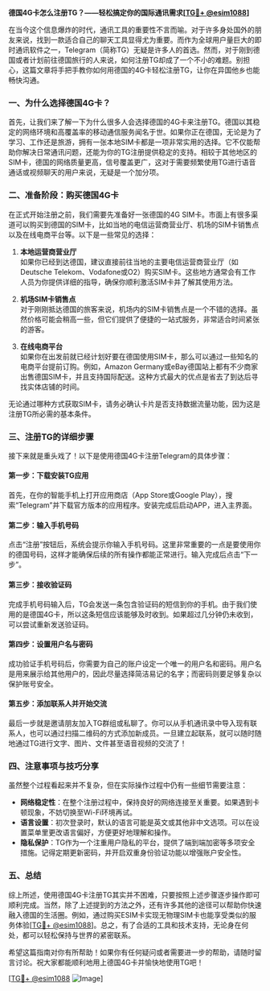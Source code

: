 **德国4G卡怎么注册TG？——轻松搞定你的国际通讯需求[[TG💪+ @esim1088](https://t.me/s/esim1088)]**

在当今这个信息爆炸的时代，通讯工具的重要性不言而喻。对于许多身处国外的朋友来说，找到一款适合自己的聊天工具显得尤为重要。而作为全球用户量巨大的即时通讯软件之一，Telegram（简称TG）无疑是许多人的首选。然而，对于刚到德国或者计划前往德国旅行的人来说，如何注册TG却成了一个不小的难题。别担心，这篇文章将手把手教你如何用德国的4G卡轻松注册TG，让你在异国他乡也能畅快沟通。

### 一、为什么选择德国4G卡？

首先，让我们来了解一下为什么很多人会选择德国的4G卡来注册TG。德国以其稳定的网络环境和高覆盖率的移动通信服务闻名于世。如果你正在德国，无论是为了学习、工作还是旅游，拥有一张本地SIM卡都是一项非常实用的选择。它不仅能帮助你解决日常通讯问题，还能为你的TG注册提供稳定的支持。相较于其他地区的SIM卡，德国的网络质量更高，信号覆盖更广，这对于需要频繁使用TG进行语音通话或视频聊天的用户来说，无疑是一个加分项。

### 二、准备阶段：购买德国4G卡

在正式开始注册之前，我们需要先准备好一张德国的4G SIM卡。市面上有很多渠道可以购买到德国的SIM卡，比如当地的电信运营商营业厅、机场的SIM卡销售点以及在线电商平台等。以下是一些常见的选择：

1. **本地运营商营业厅**  
   如果你已经到达德国，建议直接前往当地的主要电信运营商营业厅（如Deutsche Telekom、Vodafone或O2）购买SIM卡。这些地方通常会有工作人员为你提供详细的指导，确保你顺利激活SIM卡并了解其使用方法。

2. **机场SIM卡销售点**  
   对于刚刚抵达德国的旅客来说，机场内的SIM卡销售点是一个不错的选择。虽然价格可能会稍高一些，但它们提供了便捷的一站式服务，非常适合时间紧张的游客。

3. **在线电商平台**  
   如果你在出发前就已经计划好要在德国使用SIM卡，那么可以通过一些知名的电商平台提前订购。例如，Amazon Germany或eBay德国站上都有不少商家出售德国SIM卡，并且支持国际配送。这种方式最大的优点是省去了到达后寻找实体店铺的时间。

无论通过哪种方式获取SIM卡，请务必确认卡片是否支持数据流量功能，因为这是注册TG所必需的基本条件。

### 三、注册TG的详细步骤

接下来就是重头戏了！以下是使用德国4G卡注册Telegram的具体步骤：

#### 第一步：下载安装TG应用
首先，在你的智能手机上打开应用商店（App Store或Google Play），搜索“Telegram”并下载官方版本的应用程序。安装完成后启动APP，进入主界面。

#### 第二步：输入手机号码
点击“注册”按钮后，系统会提示你输入手机号码。这里非常重要的一点是要使用你的德国号码，这样才能确保后续的所有操作都能正常进行。输入完成后点击“下一步”。

#### 第三步：接收验证码
完成手机号码输入后，TG会发送一条包含验证码的短信到你的手机。由于我们使用的是德国4G卡，所以这条短信应该能够及时收到。如果超过几分钟仍未收到，可以尝试重新发送验证码。

#### 第四步：设置用户名与密码
成功验证手机号码后，你需要为自己的账户设定一个唯一的用户名和密码。用户名是用来展示给其他用户的，因此尽量选择简洁易记的名字；而密码则要足够复杂以保护账号安全。

#### 第五步：添加联系人并开始交流
最后一步就是邀请朋友加入TG群组或私聊了。你可以从手机通讯录中导入现有联系人，也可以通过扫描二维码的方式添加新成员。一旦建立起联系，就可以随时随地通过TG进行文字、图片、文件甚至语音视频的交流了！

### 四、注意事项与技巧分享

虽然整个过程看起来并不复杂，但在实际操作过程中仍有一些细节需要注意：

- **网络稳定性**：在整个注册过程中，保持良好的网络连接至关重要。如果遇到卡顿现象，不妨切换至Wi-Fi环境再试。
- **语言设置**：初次登录时，默认的语言可能是英文或其他非中文选项。可以在设置菜单里更改语言偏好，方便更好地理解和操作。
- **隐私保护**：TG作为一个注重用户隐私的平台，提供了端到端加密等多项安全措施。记得定期更新密码，并开启双重身份验证功能以增强账户安全性。

### 五、总结

综上所述，使用德国4G卡注册TG其实并不困难，只要按照上述步骤逐步操作即可顺利完成。当然，除了上述提到的方法之外，还有许多其他的途径可以帮助你快速融入德国的生活圈。例如，通过购买ESIM卡实现无物理SIM卡也能享受类似的服务体验[[TG💪+ @esim1088](https://t.me/s/esim1088)]。总之，有了合适的工具和技术支持，无论身在何处，都可以轻松保持与世界的紧密联系。

希望这篇指南对你有所帮助！如果你有任何疑问或者需要进一步的帮助，请随时留言讨论。祝大家都能顺利地用上德国4G卡并愉快地使用TG吧！

[[TG💪+ @esim1088](https://t.me/s/esim1088) ![Image](https://i.postimg.cc/4NQfJmqS/Snipaste-2025-05-13-00-14-12.png)]